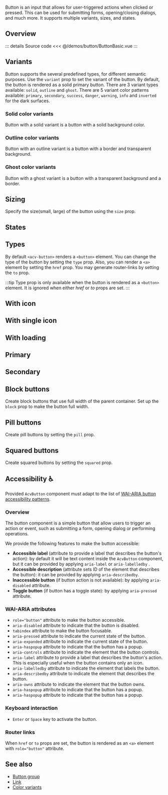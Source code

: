 Button is an input that allows for user-triggered actions when clicked or pressed.
This can be used for submitting forms, opening/closing dialogs, and much more.
It supports multiple variants, sizes, and states.

## Overview

<ButtonBasic />

::: details Source code
<<< @/demos/button/ButtonBasic.vue
:::

## Variants

Button supports the several predefined types, for different semantic purposes.
Use the `variant` prop to set the variant of the button.
By default, the button is rendered as a solid primary button.
There are 3 variant types available: `solid`, `outline` and `ghost`.
There are 5 variant color patterns available: `primary`, `secondary`, `success`, `danger`, `warning`, `info` and `inverted` for the dark surfaces.

### Solid color variants

Button with a solid variant is a button with a solid background color.

<ButtonKindSolid />

### Outline color variants

Button with an outline variant is a button with a border and transparent background.

<ButtonKindOutline />

### Ghost color variants

Button with a ghost variant is a button with a transparent background and a border.

<ButtonKindGhost />

## Sizing

Specify the size(small, large) of the button using the `size` prop.

<ButtonSizes />

## States

<ButtonStates />

## Types

By default `<acv-button>` renders a `<button>` element.
You can change the type of the button by setting the `type` prop.
Also, you can render a `<a>` element by setting the `href` prop.
You may generate router-links by setting the `to` prop.

:::tip
Type prop is only available when the button is rendered as a `<button>` element.
It is ignored when either _href_ or _to_ props are set.
:::

<ButtonTypes />

## With icon

<ButtonWithIcons />

## With single icon

<ButtonWithSingleIcon />

## With loading

<ButtonWithLoading />

## Primary

<ButtonVariantPrimary />

## Secondary

<ButtonVariantSecondary />

## Block buttons

Create block buttons that use full width of the parent container.
Set up the `block` prop to make the button full width.

<ButtonBlock />

## Pill buttons

Create pill buttons by setting the `pill` prop.

<ButtonPill />

## Squared buttons

Create squared buttons by setting the `squared` prop.

<ButtonSquared />

## Accessibility ♿️

Provided `AcvButton` component must adapt to the list of
[WAI-ARIA button accessibility patterns](https://www.w3.org/WAI/ARIA/apg/patterns/button/).

### Overview

The button component is a simple button that allow users to trigger an action or event,
such as submitting a form, opening dialog or performing operations.

We provide the following features to make the button accessible:

- **Accessible label** (attribute to provide a label that describes the button's action): by default it will be text content inside the `AcvButton` component, but it can be provided by applying `aria-label` or `aria-labelledby` .
- **Accessible description** (attribute sets ID of the element that describes the button): it can be provided by applying `aria-describedby`.
- **Inaccessible button** (if button action is not available): by applying `aria-disabled` attribute.
- **Toggle button** (if button has a toggle state): by applying `aria-pressed` attribute.

### WAI-ARIA attributes

- `role="button"` attribute to make the button accessible.
- `aria-disabled` attribute to indicate that the button is disabled.
- `tabindex` attribute to make the button focusable.
- `aria-pressed` attribute to indicate the current state of the button.
- `aria-expanded` attribute to indicate the current state of the button.
- `aria-haspopup` attribute to indicate that the button has a popup.
- `aria-controls` attribute to indicate the element that the button controls.
- `aria-label` attribute to provide a label that describes the button's action.
  This is especially useful when the button contains only an icon.
- `aria-labelledby` attribute to indicate the element that labels the button.
- `aria-describedby` attribute to indicate the element that describes the button.
- `aria-owns` attribute to indicate the element that the button owns.
- `aria-haspopup` attribute to indicate that the button has a popup.
- `aria-haspopup` attribute to indicate that the button has a popup.

### Keyboard interaction

- `Enter` or `Space` key to activate the button.

### Router links

When `href` or `to` props are set, the button is rendered as an `<a>` element with `role="button"` attribute.

## See also

- [Button group](/components/button-group/buttonGroup.doc)
- [Link](/components/link/link.doc)
- [Color variants](/theming/colors)
